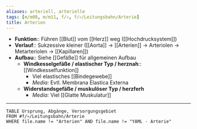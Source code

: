 ```yaml
---
aliases: arteriell, arterielle
tags: [m/m08, m/m11, f/💀, f/💀/Leitungsbahn/Arterie]
title: Arterien
---
```

- **Funktion**:: Führen [[Blut]] vom [[Herz]] weg ([[Hochdrucksystem]])
- **Verlauf**:: Sukzessive kleiner ([[Aorta]] → [[Arterien]] → Arteriolen → Metarteriolen → [[Kapillaren]])
- **Aufbau**:: Siehe [[Gefäße]] für allgemeinen Aufbau
	- **Windkesselgefäße / elastischer Typ / herznah**:: [[Windkesselfunktion]]
	    - Viel elastisches [[Bindegewebe]]
	    - *Media:* Evtl. Membrana Elastica Externa
	- **Widerstandsgefäße / muskulöser Typ / herzferh**
	    - *Media:* Viel [[Glatte Muskulatur]]
---

```dataview
TABLE Ursprung, Abgänge, Versorgungsgebiet
FROM #f/💀/Leitungsbahn/Arterie 
WHERE file.name != "Arterien" AND file.name != "YAML - Arterie"
```